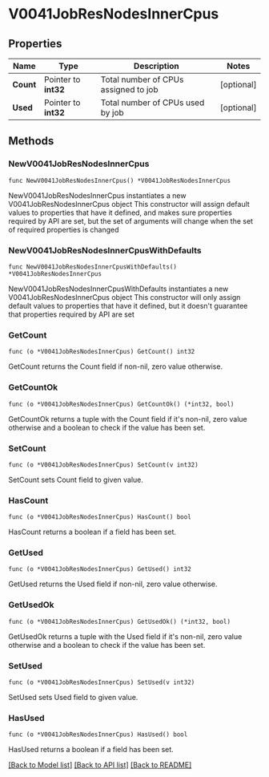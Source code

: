 # V0041JobResNodesInnerCpus

## Properties

Name | Type | Description | Notes
------------ | ------------- | ------------- | -------------
**Count** | Pointer to **int32** | Total number of CPUs assigned to job | [optional] 
**Used** | Pointer to **int32** | Total number of CPUs used by job | [optional] 

## Methods

### NewV0041JobResNodesInnerCpus

`func NewV0041JobResNodesInnerCpus() *V0041JobResNodesInnerCpus`

NewV0041JobResNodesInnerCpus instantiates a new V0041JobResNodesInnerCpus object
This constructor will assign default values to properties that have it defined,
and makes sure properties required by API are set, but the set of arguments
will change when the set of required properties is changed

### NewV0041JobResNodesInnerCpusWithDefaults

`func NewV0041JobResNodesInnerCpusWithDefaults() *V0041JobResNodesInnerCpus`

NewV0041JobResNodesInnerCpusWithDefaults instantiates a new V0041JobResNodesInnerCpus object
This constructor will only assign default values to properties that have it defined,
but it doesn't guarantee that properties required by API are set

### GetCount

`func (o *V0041JobResNodesInnerCpus) GetCount() int32`

GetCount returns the Count field if non-nil, zero value otherwise.

### GetCountOk

`func (o *V0041JobResNodesInnerCpus) GetCountOk() (*int32, bool)`

GetCountOk returns a tuple with the Count field if it's non-nil, zero value otherwise
and a boolean to check if the value has been set.

### SetCount

`func (o *V0041JobResNodesInnerCpus) SetCount(v int32)`

SetCount sets Count field to given value.

### HasCount

`func (o *V0041JobResNodesInnerCpus) HasCount() bool`

HasCount returns a boolean if a field has been set.

### GetUsed

`func (o *V0041JobResNodesInnerCpus) GetUsed() int32`

GetUsed returns the Used field if non-nil, zero value otherwise.

### GetUsedOk

`func (o *V0041JobResNodesInnerCpus) GetUsedOk() (*int32, bool)`

GetUsedOk returns a tuple with the Used field if it's non-nil, zero value otherwise
and a boolean to check if the value has been set.

### SetUsed

`func (o *V0041JobResNodesInnerCpus) SetUsed(v int32)`

SetUsed sets Used field to given value.

### HasUsed

`func (o *V0041JobResNodesInnerCpus) HasUsed() bool`

HasUsed returns a boolean if a field has been set.


[[Back to Model list]](../README.md#documentation-for-models) [[Back to API list]](../README.md#documentation-for-api-endpoints) [[Back to README]](../README.md)


